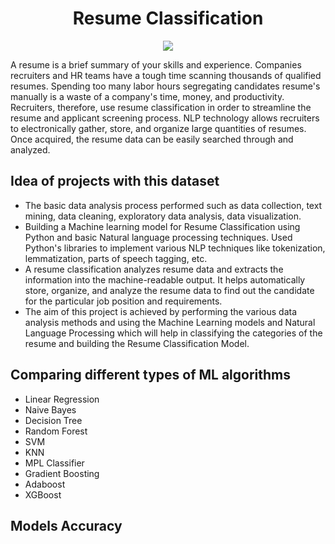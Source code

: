 <div align="center">
    <h1>Resume Classification</h1>
    <img src="https://www.google.com/url?sa=i&url=https%3A%2F%2Fwww.thedigitalgroup.com%2Fproducts%2Fdigital-resume-parser%2F&psig=AOvVaw2NQvkJQdECMIhpvmXmufY1&ust=1689823915742000&source=images&cd=vfe&opi=89978449&ved=0CBEQjRxqFwoTCJi4ipTrmYADFQAAAAAdAAAAABAE">
  </a>
</div>


<p>A resume is a brief summary of your skills and experience. Companies recruiters and HR teams have a tough time scanning thousands of qualified resumes. Spending too many labor hours segregating candidates resume's manually is a waste of a company's time, money, and productivity. Recruiters, therefore, use resume classification in order to streamline the resume and applicant screening process. NLP technology allows recruiters to electronically gather, store, and organize large quantities of resumes. Once acquired, the resume data can be easily searched through and analyzed.
</p>


## Idea of projects with this dataset

* The basic data analysis process performed such as data collection, text mining, data cleaning, exploratory data analysis, data visualization.
* Building a Machine learning model for Resume Classification using Python and basic Natural language processing techniques.
Used Python's libraries to implement various NLP techniques like tokenization, lemmatization, parts of speech tagging, etc.
* A resume classification analyzes resume data and extracts the information into the machine-readable output. It helps automatically store, organize, and analyze the resume data to find out the candidate for the particular job position and requirements.
* The aim of this project is achieved by performing the various data analysis methods and using the Machine Learning models and Natural Language Processing which will help in classifying the categories of the resume and building the Resume Classification Model.


## Comparing different types of ML algorithms

* Linear Regression
* Naive Bayes
* Decision Tree
* Random Forest
* SVM
* KNN
* MPL Classifier
* Gradient Boosting
* Adaboost
* XGBoost


## Models Accuracy

